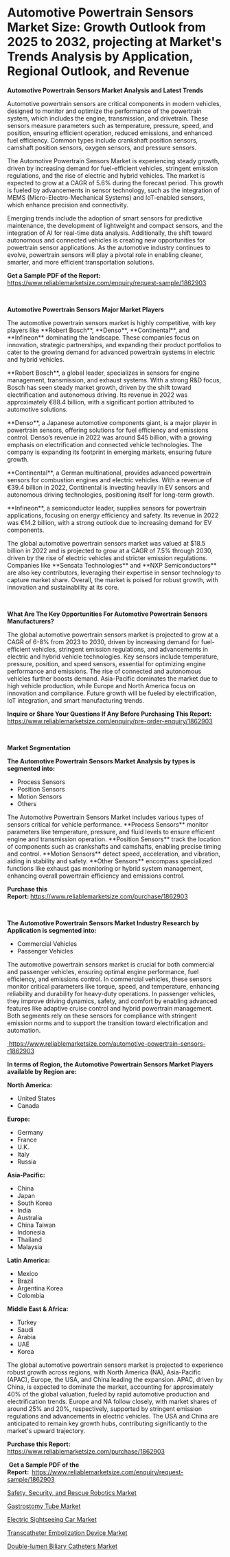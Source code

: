 <p><h1>Automotive Powertrain Sensors Market Size: Growth Outlook from 2025 to 2032, projecting at Market's Trends Analysis by Application, Regional Outlook, and Revenue</h1></p><p><strong>Automotive Powertrain Sensors Market Analysis and Latest Trends</strong></p>
<p><p>Automotive powertrain sensors are critical components in modern vehicles, designed to monitor and optimize the performance of the powertrain system, which includes the engine, transmission, and drivetrain. These sensors measure parameters such as temperature, pressure, speed, and position, ensuring efficient operation, reduced emissions, and enhanced fuel efficiency. Common types include crankshaft position sensors, camshaft position sensors, oxygen sensors, and pressure sensors.</p><p>The Automotive Powertrain Sensors Market is experiencing steady growth, driven by increasing demand for fuel-efficient vehicles, stringent emission regulations, and the rise of electric and hybrid vehicles. The market is expected to grow at a CAGR of 5.6% during the forecast period. This growth is fueled by advancements in sensor technology, such as the integration of MEMS (Micro-Electro-Mechanical Systems) and IoT-enabled sensors, which enhance precision and connectivity.</p><p>Emerging trends include the adoption of smart sensors for predictive maintenance, the development of lightweight and compact sensors, and the integration of AI for real-time data analysis. Additionally, the shift toward autonomous and connected vehicles is creating new opportunities for powertrain sensor applications. As the automotive industry continues to evolve, powertrain sensors will play a pivotal role in enabling cleaner, smarter, and more efficient transportation solutions.</p></p>
<p><strong>Get a Sample PDF of the Report:&nbsp;</strong> <a href="https://www.reliablemarketsize.com/enquiry/request-sample/1862903?utm_campaign=2038&utm_medium=2&utm_source=Github&utm_content=ia&utm_term=22012025&utm_id=automotive-powertrain-sensors">https://www.reliablemarketsize.com/enquiry/request-sample/1862903</a></p>
<p>&nbsp;</p>
<p><strong>Automotive Powertrain Sensors Major Market Players</strong></p>
<p><p>The automotive powertrain sensors market is highly competitive, with key players like **Robert Bosch**, **Denso**, **Continental**, and **Infineon** dominating the landscape. These companies focus on innovation, strategic partnerships, and expanding their product portfolios to cater to the growing demand for advanced powertrain systems in electric and hybrid vehicles.</p><p>**Robert Bosch**, a global leader, specializes in sensors for engine management, transmission, and exhaust systems. With a strong R&D focus, Bosch has seen steady market growth, driven by the shift toward electrification and autonomous driving. Its revenue in 2022 was approximately €88.4 billion, with a significant portion attributed to automotive solutions.</p><p>**Denso**, a Japanese automotive components giant, is a major player in powertrain sensors, offering solutions for fuel efficiency and emissions control. Denso’s revenue in 2022 was around $45 billion, with a growing emphasis on electrification and connected vehicle technologies. The company is expanding its footprint in emerging markets, ensuring future growth.</p><p>**Continental**, a German multinational, provides advanced powertrain sensors for combustion engines and electric vehicles. With a revenue of €39.4 billion in 2022, Continental is investing heavily in EV sensors and autonomous driving technologies, positioning itself for long-term growth.</p><p>**Infineon**, a semiconductor leader, supplies sensors for powertrain applications, focusing on energy efficiency and safety. Its revenue in 2022 was €14.2 billion, with a strong outlook due to increasing demand for EV components.</p><p>The global automotive powertrain sensors market was valued at $18.5 billion in 2022 and is projected to grow at a CAGR of 7.5% through 2030, driven by the rise of electric vehicles and stricter emission regulations. Companies like **Sensata Technologies** and **NXP Semiconductors** are also key contributors, leveraging their expertise in sensor technology to capture market share. Overall, the market is poised for robust growth, with innovation and sustainability at its core.</p></p>
<p>&nbsp;</p>
<p><strong>What Are The Key Opportunities For Automotive Powertrain Sensors Manufacturers?</strong></p>
<p><p>The global automotive powertrain sensors market is projected to grow at a CAGR of 6-8% from 2023 to 2030, driven by increasing demand for fuel-efficient vehicles, stringent emission regulations, and advancements in electric and hybrid vehicle technologies. Key sensors include temperature, pressure, position, and speed sensors, essential for optimizing engine performance and emissions. The rise of connected and autonomous vehicles further boosts demand. Asia-Pacific dominates the market due to high vehicle production, while Europe and North America focus on innovation and compliance. Future growth will be fueled by electrification, IoT integration, and smart manufacturing trends.</p></p>
<p><strong>Inquire or Share Your Questions If Any Before Purchasing This Report:</strong> <a href="https://www.reliablemarketsize.com/enquiry/pre-order-enquiry/1862903?utm_campaign=2038&utm_medium=2&utm_source=Github&utm_content=ia&utm_term=22012025&utm_id=automotive-powertrain-sensors">https://www.reliablemarketsize.com/enquiry/pre-order-enquiry/1862903</a></p>
<p>&nbsp;</p>
<p><strong>Market Segmentation</strong></p>
<p><strong>The Automotive Powertrain Sensors Market Analysis by types is segmented into:</strong></p>
<p><ul><li>Process Sensors</li><li>Position Sensors</li><li>Motion Sensors</li><li>Others</li></ul></p>
<p><p>The Automotive Powertrain Sensors Market includes various types of sensors critical for vehicle performance. **Process Sensors** monitor parameters like temperature, pressure, and fluid levels to ensure efficient engine and transmission operation. **Position Sensors** track the location of components such as crankshafts and camshafts, enabling precise timing and control. **Motion Sensors** detect speed, acceleration, and vibration, aiding in stability and safety. **Other Sensors** encompass specialized functions like exhaust gas monitoring or hybrid system management, enhancing overall powertrain efficiency and emissions control.</p></p>
<p><strong>Purchase this Report:&nbsp;</strong><a href="https://www.reliablemarketsize.com/purchase/1862903?utm_campaign=2038&utm_medium=2&utm_source=Github&utm_content=ia&utm_term=22012025&utm_id=automotive-powertrain-sensors">https://www.reliablemarketsize.com/purchase/1862903</a></p>
<p>&nbsp;</p>
<p><strong>The Automotive Powertrain Sensors Market Industry Research by Application is segmented into:</strong></p>
<p><ul><li>Commercial Vehicles</li><li>Passenger Vehicles</li></ul></p>
<p><p>The automotive powertrain sensors market is crucial for both commercial and passenger vehicles, ensuring optimal engine performance, fuel efficiency, and emissions control. In commercial vehicles, these sensors monitor critical parameters like torque, speed, and temperature, enhancing reliability and durability for heavy-duty operations. In passenger vehicles, they improve driving dynamics, safety, and comfort by enabling advanced features like adaptive cruise control and hybrid powertrain management. Both segments rely on these sensors for compliance with stringent emission norms and to support the transition toward electrification and automation.</p></p>
<p><a href="https://www.reliablemarketsize.com/automotive-powertrain-sensors-r1862903?utm_campaign=2038&utm_medium=2&utm_source=Github&utm_content=ia&utm_term=22012025&utm_id=automotive-powertrain-sensors">&nbsp;https://www.reliablemarketsize.com/automotive-powertrain-sensors-r1862903</a></p>
<p><strong>In terms of Region, the Automotive Powertrain Sensors Market Players available by Region are:</strong></p>
<p>
    <p> <strong> North America: </strong>
        <ul>
            <li>United States</li>
            <li>Canada</li>
        </ul>
        </p> 
    <p> <strong> Europe: </strong>
        <ul>
            <li>Germany</li>
            <li>France</li>
            <li>U.K.</li>
            <li>Italy</li>
            <li>Russia</li>
        </ul>
        </p> 
    <p> <strong> Asia-Pacific: </strong>
        <ul>
            <li>China</li>
            <li>Japan</li>
            <li>South Korea</li>
            <li>India</li>
            <li>Australia</li>
            <li>China Taiwan</li>
            <li>Indonesia</li>
            <li>Thailand</li>
            <li>Malaysia</li>
        </ul>
        </p> 
    <p> <strong> Latin America: </strong>
        <ul>
            <li>Mexico</li>
            <li>Brazil</li>
            <li>Argentina Korea</li>
            <li>Colombia</li>
        </ul>
        </p> 
    <p> <strong> Middle East & Africa: </strong>
        <ul>
            <li>Turkey</li>
            <li>Saudi</li>
            <li>Arabia</li>
            <li>UAE</li>
            <li>Korea</li>
        </ul>
    </p>
    </p>
<p><p>The global automotive powertrain sensors market is projected to experience robust growth across regions, with North America (NA), Asia-Pacific (APAC), Europe, the USA, and China leading the expansion. APAC, driven by China, is expected to dominate the market, accounting for approximately 40% of the global valuation, fueled by rapid automotive production and electrification trends. Europe and NA follow closely, with market shares of around 25% and 20%, respectively, supported by stringent emission regulations and advancements in electric vehicles. The USA and China are anticipated to remain key growth hubs, contributing significantly to the market's upward trajectory.</p></p>
<p><strong>Purchase this Report: </strong><a href="https://www.reliablemarketsize.com/purchase/1862903?utm_campaign=2038&utm_medium=2&utm_source=Github&utm_content=ia&utm_term=22012025&utm_id=automotive-powertrain-sensors">https://www.reliablemarketsize.com/purchase/1862903</a></p>
<p>&nbsp;<strong>Get a Sample PDF of the Report:&nbsp;&nbsp;</strong><a href="https://www.reliablemarketsize.com/enquiry/request-sample/1862903?utm_campaign=2038&utm_medium=2&utm_source=Github&utm_content=ia&utm_term=22012025&utm_id=automotive-powertrain-sensors">https://www.reliablemarketsize.com/enquiry/request-sample/1862903</a></p>
<p><strong></strong></p>
<p><p><a href="https://www.linkedin.com/pulse/revenue-insights-growth-forecast-safety-security-rescue-robotics-srgqf?utm_campaign=2038&utm_medium=2&utm_source=Github&utm_content=ia&utm_term=22012025&utm_id=automotive-powertrain-sensors">Safety, Security, and Rescue Robotics Market</a></p><p><a href="https://www.linkedin.com/pulse/revenue-demand-forecast-gastrostomy-tube-industry-projected-p21ff?utm_campaign=2038&utm_medium=2&utm_source=Github&utm_content=ia&utm_term=22012025&utm_id=automotive-powertrain-sensors">Gastrostomy Tube Market</a></p><p><a href="https://github.com/santosh758595/Market-Research-Report-List-6/blob/main/electric-sightseeing-car-market.md?utm_campaign=2038&utm_medium=2&utm_source=Github&utm_content=ia&utm_term=22012025&utm_id=automotive-powertrain-sensors">Electric Sightseeing Car Market</a></p><p><a href="https://www.linkedin.com/pulse/transcatheter-embolization-device-market-analysis-2025-2032-dn3xf?utm_campaign=2038&utm_medium=2&utm_source=Github&utm_content=ia&utm_term=22012025&utm_id=automotive-powertrain-sensors">Transcatheter Embolization Device Market</a></p><p><a href="https://www.linkedin.com/pulse/double-lumen-biliary-catheters-market-size-growth-drivers-global-yb9hf?utm_campaign=2038&utm_medium=2&utm_source=Github&utm_content=ia&utm_term=22012025&utm_id=automotive-powertrain-sensors">Double-lumen Biliary Catheters Market</a></p></p>